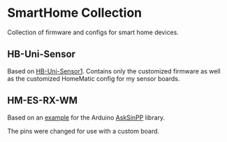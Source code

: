 # SmartHome Collection

Collection of firmware and configs for smart home devices.

## HB-Uni-Sensor

Based on [HB-Uni-Sensor1](https://github.com/TomMajor/SmartHome/tree/master/HB-UNI-Sensor1).
Contains only the customized firmware as well as the customized HomeMatic config for my sensor boards.

## HM-ES-RX-WM

Based on an [example](https://github.com/pa-pa/AskSinPP/tree/master/examples/HM-ES-TX-WM) for the Arduino [AskSinPP](https://github.com/pa-pa/AskSinPP) library.

The pins were changed for use with a custom board.
